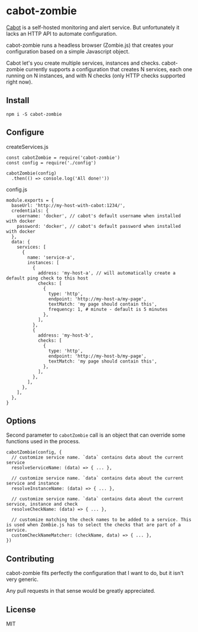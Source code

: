 # cabot-zombie

[Cabot](http://cabotapp.com/) is a self-hosted monitoring and alert service. But unfortunately it lacks an HTTP API to automate configuration.

cabot-zombie runs a headless browser (Zombie.js) that creates your configuration based on a simple Javascript object.

Cabot let's you create multiple services, instances and checks. cabot-zombie currently supports a configuration that creates N services, each one running on N instances, and with N checks (only HTTP checks supported right now).

## Install

```
npm i -S cabot-zombie
```

## Configure

createServices.js
```
const cabotZombie = require('cabot-zombie')
const config = require('./config')

cabotZombie(config)
  .then(() => console.log('All done!'))
```

config.js
```
module.exports = {
  baseUrl: 'http://my-host-with-cabot:1234/',
  credentials: {
    username: 'docker', // cabot's default username when installed with docker
    password: 'docker', // cabot's default password when installed with docker
  },
  data: {
    services: [
      {
        name: 'service-a',
        instances: [
          {
            address: 'my-host-a', // will automatically create a default ping check to this host
            checks: [
              {
                type: 'http',
                endpoint: 'http://my-host-a/my-page',
                textMatch: 'my page should contain this',
                frequency: 1, # minute - default is 5 minutes
              },
            ],
          },
          {
            address: 'my-host-b',
            checks: [
              {
                type: 'http',
                endpoint: 'http://my-host-b/my-page',
                textMatch: 'my page should contain this',
              },
            ],
          },
        ],
      },
    ],
  },
}
```

## Options

Second parameter to `cabotZombie` call is an object that can override some functions used in the process.

```
cabotZombie(config, {
  // customize service name. `data` contains data about the current service
  resolveServiceName: (data) => { ... },

  // customize service name. `data` contains data about the current service and instance
  resolveInstanceName: (data) => { ... },

  // customize service name. `data` contains data about the current service, instance and check
  resolveCheckName: (data) => { ... },

  // customize matching the check names to be added to a service. This is used when Zombie.js has to select the checks that are part of a service.
  customCheckNameMatcher: (checkName, data) => { ... },
})
```

## Contributing

cabot-zombie fits perfectly the configuration that I want to do, but it isn't very generic.

Any pull requests in that sense would be greatly appreciated.

## License

MIT
